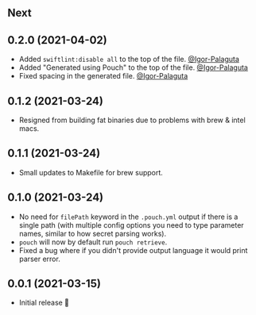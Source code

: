 ## Next

## 0.2.0 (2021-04-02)
- Added `swiftlint:disable all` to the top of the file. [@Igor-Palaguta]
- Added "Generated using Pouch" to the top of the file. [@Igor-Palaguta]
- Fixed spacing in the generated file. [@Igor-Palaguta]

## 0.1.2 (2021-03-24)
- Resigned from building fat binaries due to problems with brew & intel macs.

## 0.1.1 (2021-03-24)
- Small updates to Makefile for brew support.

## 0.1.0 (2021-03-24)
- No need for `filePath` keyword in the `.pouch.yml` output if there is a single path (with multiple config options you need to type parameter names, similar to how secret parsing works).
- `pouch` will now by default run `pouch retrieve`.
- Fixed a bug where if you didn't provide output language it would print parser error.

## 0.0.1 (2021-03-15)
- Initial release 🥳

[@Igor-Palaguta]: https://github.com/Igor-Palaguta